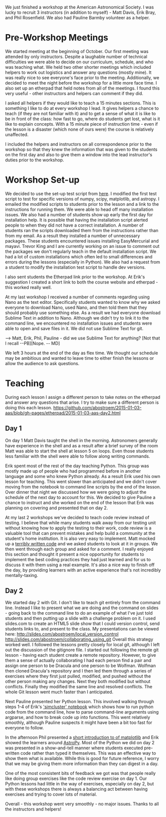 We just finished a workshop at the American Astronomical Society. I was lucky to recruit
3 instructors (in addition to myself) - Matt Davis, Erik Bray, and Phil Rosenfield. We also
had Pauline Barmby volunteer as a helper.

# Pre-Workshop Meetings

We started meeting at the beginning of October.
Our first meeting was attended by only instructors. Despite a laughable number of technical difficulties
we were able to decide on our curriculum, schedule, and who was teaching what. We held two other
shorter meetings which included helpers to work out logistics and answer any questions (mostly
mine). It was really nice to see everyone's face prior to the meeting. Additionally, we decided
to meet the night before the workshop for a little more face time. I also set up an etherpad
that held notes from all of the meetings. I found this very useful - other instructors and helpers
can comment if they did.

I asked all helpers if they would like to teach a 15 minutes sections. This is something I
like to do at every workshop I lead. It gives helpers a chance to teach (if they are not
familiar with it) and to get a sense of what it is like to be in front of the class: how fast
to go, where do students get lost, what is it like to explain concepts. With a 15 minute
piece of instruction time - even if the lesson is a disaster (which none of ours were) the
course is relatively unaffected.

I included the helpers and instructors on all correspondence prior to the workshop so that
they knew the information that was given to the students on the first day and also to give
them a window into the lead instructor's duties prior to the workshop.

# Workshop Set-up

We decided to use the set-up test script from [here](http://swcarpentry.github.io/workshop-template/setup/index.html).
I modified the first test script to test for specific versions of numpy, scipy, matplotlib, and astropy.
I emailed the modified scripts to students prior to the lesson and a link to the instructions for running them. We were able
to head off many installation issues. We also had a number of students show up early the first day for installation help.
It is possible that having the installation script alerted people to when they did not have a correct installation. A number
of students ran the scripts downloaded them from the instructions rather than from my email. As a result they installed
a number of unnecessary packages. These students encountered issues installing EasyMercurial and
mayavi. Trevor King and I are currently working on an issue to comment out the packages we don't regularly
teach in the default installation script. We had a lot of custom
installations which often led to small differences and errors during the lessons (especially in Python).
We also had a request from a student to modify the installation test script to handle dev versions.

I also sent students the Etherpad link prior to the workshop. At Erik's suggestion I created a
short link to both the course website and etherpad - this worked really well.

At my last workshop I received a number of comments regarding using Nano as the text editor.
Specifically students wanted to know why we asked everyone to download Nano, used Nano, and
then told them that they should probably use something else. As a result we had everyone download
Sublime Text in addition to Nano. Although we didn't try to link it to the command line, we
encountered no installation issues and students were able to open and save files in it. We did
not use Sublime Text for git.

--> Matt, Erik, Phil, Pauline - did we use Sublime Text for anything?
    [Not that I recall --PB][Nope. -- MD]

We left 3 hours at the end of the day as flex time. We thought our schedule may be ambitious
and wanted to leave time to either finish the lessons or allow the audience to ask questions.

# Teaching

During each lesson I assign a different person to take notes on the etherpad and answer any
questions that arise. I try to make sure a different person is doing this each lesson.
https://github.com/abostroem/2015-01-03-aas/blob/gh-pages/etherpad/2015-01-03-aas-day2.html

## Day 1

On day 1 Matt Davis taught the shell in the morning. Astronomers generally have experience in the shell
and as a result after a brief survey of the room Matt was able to start the shell at lesson 5
on loops. Even those students less familiar with the shell were able to follow along writing commands.

Erik spent most of the rest of the day teaching Python. This group was mostly made up of
people who had programmed before in another language and some who knew Python already. As a result
Erik used his own lesson for teaching. This went slower than anticipated and we didn't cover
moving from the notebook to command line scripts by the end of the lesson. Over dinner that night we
discussed how we were going to adjust the schedule of the next day to account for this. We
decided to give Pauline a chance to instruct and she worked on the end of the lesson that Erik
was planning on covering and presented that on day 2.

At my last 2 workshops we've decided to teach code review instead of testing. I believe that
while many students walk away from our testing unit without knowing how to apply the testing
to their work, code review is a valuable tool that can prevent mistakes and help build a community
at the student's home institution. It is also very easy to implement. Matt mocked up a
[terribly written code](https://github.com/abostroem/2015-01-03-aas/blob/gh-pages/novice/code-review/data_processor.py)
and we asked students to look at it in groups.
We then went through each group and asked for a comment. I really enjoyed this section and
thought it present a nice opportunity for students to implement the best coding practices they
had just learned and for us to discuss it with them using a real
example.  It's also a nice way to finish off the day, by providing
learners with an active experience that's not incredibly mentally-taxing.

## Day 2

We started day 2 with Git. I don't like to teach git entirely from the command line. Instead I like
to present what we are doing and the command on slides - going back to the command line to do an
example of what I've just told students and then putting up a slide with a challenge problem
on it. I used slides.com to create an HTML5 slide show that I could version control, send students
links to, and present to the class. My presentations can be viewed here:
http://slides.com/abostroem/local_version_control
http://slides.com/abostroem/collaborating_using_git
Overall this strategy worked well. I followed the lessons
pretty closely for local git, although I left out the discussion of the gitignore file.
I started out following the remote git lesson - having each student create a remote repository.
However, to give them a sense of actually collaborating I had each person find a pair and assign one
person to be Dracula and one person to be Wolfman. Wolfman then cloned Dracula's repository and
I then led them through a series of exercises
where they first just pulled, modified, and pushed without the other person making any changes.
Next they both modified but without conflicts. Finally they modified the same line and resolved
conflicts. The whole Git lesson went much faster than I anticipated.

Next Pauline presented her Python lesson. This involved walking
through steps 1-4 of Erik's 
['simcluster' notebook](http://nbviewer.ipython.org/github/abostroem/2015-01-03-aas/blob/gh-pages/intermediate/python-simcluster/simulated.ipynb)
which shows how to run python code from the command line,
how to parse command-line arguments using argparse, and how to break
code up into functions. This went relatively smoothly, although Pauline
suspects it might have been a bit too fast for everyone to follow.

In the afternoon Phil presented a 
[short introduction to of matplotlib](http://nbviewer.ipython.org/github/abostroem/2015-01-03-aas/blob/gh-pages/intermediate/matplotlib/Plotting%20with%20matplotlib.ipynb)
and Erik showed the learners around
[AstroPy](http://nbviewer.ipython.org/github/abostroem/2015-01-03-aas/blob/gh-pages/intermediate/astropy/Introduction_to_Astropy.ipynb).
Most of the Python we did on day 2 was presented in a show-and-tell manner
where students executed pre-written code rather than typed it themselves. This was an effective
way to show them what is available. While this is good for future reference, I worry that we may
be giving them more information than they can digest in a day.

One of the most consistent bits of feedback we got was that people really like doing group exercises
like the code review exercise on day 1. Our Python lessons had little in the way of exercises,
especially on day 2, but with these workshops there is always a balancing act between having
exercises and trying to cover lots of material.

Overall - this workshop went very smoothly - no major issues. Thanks to all the instructors
and helpers!
